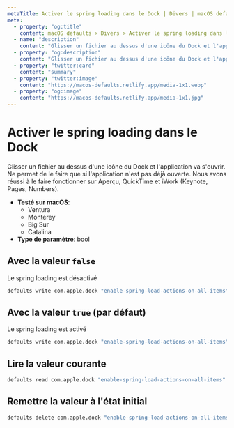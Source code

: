 ```yaml
---
metaTitle: Activer le spring loading dans le Dock | Divers | macOS defaults
meta:
  - property: "og:title"
    content: macOS defaults > Divers > Activer le spring loading dans le Dock
  - name: "description"
    content: "Glisser un fichier au dessus d'une icône du Dock et l'application va s'ouvrir. Ne permet de le faire que si l'application n'est pas déjà ouverte. Nous avons réussi à le faire fonctionner sur Aperçu, QuickTime et iWork (Keynote, Pages, Numbers)."
  - property: "og:description"
    content: "Glisser un fichier au dessus d'une icône du Dock et l'application va s'ouvrir. Ne permet de le faire que si l'application n'est pas déjà ouverte. Nous avons réussi à le faire fonctionner sur Aperçu, QuickTime et iWork (Keynote, Pages, Numbers)."
  - property: "twitter:card"
    content: "summary"
  - property: "twitter:image"
    content: "https://macos-defaults.netlify.app/media-1x1.webp"
  - property: "og:image"
    content: "https://macos-defaults.netlify.app/media-1x1.jpg"
---
```

# Activer le spring loading dans le Dock

Glisser un fichier au dessus d'une icône du Dock et l'application va s'ouvrir. Ne permet de le faire que si l'application n'est pas déjà ouverte. Nous avons réussi à le faire fonctionner sur Aperçu, QuickTime et iWork (Keynote, Pages, Numbers).

<!-- break lists -->

- **Testé sur macOS**:
  * Ventura
  * Monterey
  * Big Sur
  * Catalina
- **Type de paramètre**: bool

## Avec la valeur `false`

Le spring loading est désactivé

```bash
defaults write com.apple.dock "enable-spring-load-actions-on-all-items" -bool "false" && killall Dock
```

## Avec la valeur `true` (par défaut)

Le spring loading est activé

```bash
defaults write com.apple.dock "enable-spring-load-actions-on-all-items" -bool "true" && killall Dock
```

## Lire la valeur courante
```bash
defaults read com.apple.dock "enable-spring-load-actions-on-all-items"
```

## Remettre la valeur à l'état initial
```bash
defaults delete com.apple.dock "enable-spring-load-actions-on-all-items" && killall Dock
```

